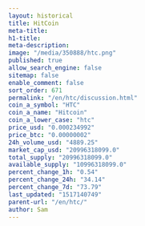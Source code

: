 ```yaml
---
layout: historical
title: HitCoin
meta-title: 
h1-title: 
meta-description: 
image: "/media/350888/htc.png"
published: true
allow_search_engine: false
sitemap: false
enable_comment: false
sort_order: 671
permalink: "/en/htc/discussion.html"
coin_a_symbol: "HTC"
coin_a_name: "Hitcoin"
coin_a_lower_case: "htc"
price_usd: "0.000234992"
price_btc: "0.00000002"
24h_volume_usd: "4889.25"
market_cap_usd: "20996318099.0"
total_supply: "20996318099.0"
available_supply: "10996318099.0"
percent_change_1h: "0.54"
percent_change_24h: "34.14"
percent_change_7d: "73.79"
last_updated: "1517140749"
parent-url: "/en/htc/"
author: Sam
---
```


